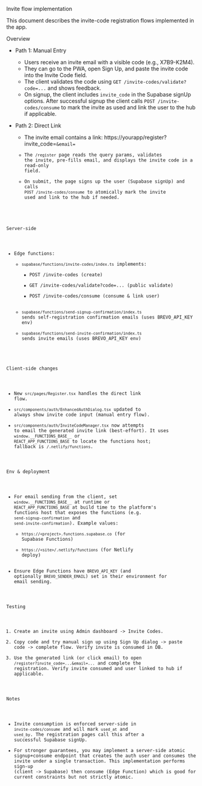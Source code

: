Invite flow implementation

This document describes the invite-code registration flows implemented in the app.

Overview
- Path 1: Manual Entry
  - Users receive an invite email with a visible code (e.g., X7B9-K2M4).
  - They can go to the PWA, open Sign Up, and paste the invite code into the Invite Code field.
  - The client validates the code using `GET /invite-codes/validate?code=...` and shows feedback.
  - On signup, the client includes `invite_code` in the Supabase signUp options. After successful signup the client calls `POST /invite-codes/consume` to mark the invite as used and link the user to the hub if applicable.

- Path 2: Direct Link
  - The invite email contains a link: https://yourapp/register?invite_code=<CODE>&email=<EMAIL>
  - The `/register` page reads the query params, validates the invite, pre-fills email, and displays the invite code in a read-only field.
  - On submit, the page signs up the user (Supabase signUp) and calls `POST /invite-codes/consume` to atomically mark the invite used and link to the hub if needed.

Server-side
- Edge functions:
  - `supabase/functions/invite-codes/index.ts` implements:
    - POST /invite-codes  (create)
    - GET /invite-codes/validate?code=...  (public validate)
    - POST /invite-codes/consume  (consume & link user)
  - `supabase/functions/send-signup-confirmation/index.ts` sends self-registration confirmation emails (uses BREVO_API_KEY env)
  - `supabase/functions/send-invite-confirmation/index.ts` sends invite emails (uses BREVO_API_KEY env)

Client-side changes
- New `src/pages/Register.tsx` handles the direct link flow.
- `src/components/auth/EnhancedAuthDialog.tsx` updated to always show invite code input (manual entry flow).
- `src/components/auth/InviteCodeManager.tsx` now attempts to email the generated invite link (best-effort). It uses `window.__FUNCTIONS_BASE__` or `REACT_APP_FUNCTIONS_BASE` to locate the functions host; fallback is `/.netlify/functions`.

Env & deployment
- For email sending from the client, set `window.__FUNCTIONS_BASE__` at runtime or `REACT_APP_FUNCTIONS_BASE` at build time to the platform's functions host that exposes the functions (e.g. `send-signup-confirmation` and `send-invite-confirmation`). Example values:
  - `https://<project>.functions.supabase.co` (for Supabase Functions)
  - `https://<site>/.netlify/functions` (for Netlify deploy)
- Ensure Edge Functions have `BREVO_API_KEY` (and optionally `BREVO_SENDER_EMAIL`) set in their environment for email sending.

Testing
1. Create an invite using Admin dashboard -> Invite Codes.
2. Copy code and try manual sign up using Sign Up dialog -> paste code -> complete flow. Verify invite is consumed in DB.
3. Use the generated link (or click email) to open `/register?invite_code=...&email=...` and complete the registration. Verify invite consumed and user linked to hub if applicable.

Notes
- Invite consumption is enforced server-side in `invite-codes/consume` and will mark `used_at` and `used_by`. The registration pages call this after a successful Supabase signUp.
- For stronger guarantees, you may implement a server-side atomic signup+consume endpoint that creates the auth user and consumes the invite under a single transaction. This implementation performs sign-up (client -> Supabase) then consume (Edge Function) which is good for current constraints but not strictly atomic.
